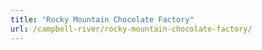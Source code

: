 ```yaml
---
title: "Rocky Mountain Chocolate Factory"
url: /campbell-river/rocky-mountain-chocolate-factory/
---
```

